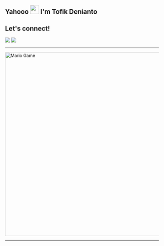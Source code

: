 ## Yahooo <img src="https://github.com/TheDudeThatCode/TheDudeThatCode/blob/master/Assets/Hi.gif" width="29px"> I'm Tofik Denianto

## Let's connect!
<p>
    <a href="https://t.me/tofikdn" target="blank"><img src="https://img.shields.io/badge/@tofikdn-30302f?style=flat&logo=telegram" /></a>
    <a href="https://instagram.com/tofik_dn" target="blank"><img src="https://img.shields.io/badge/@tofik_dn-30302f?style=flat&logo=instagram" /></a>
</p>

___

<img src="https://github.com/TheDudeThatCode/TheDudeThatCode/blob/master/Assets/Mario_Gameplay.gif" alt="Mario Game" width="600" />

___
